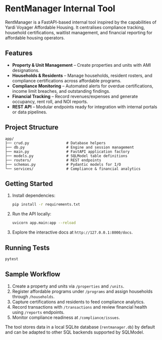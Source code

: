 # RentManager Internal Tool

RentManager is a FastAPI-based internal tool inspired by the capabilities of Yardi Voyager Affordable Housing. It centralises compliance tracking, household certifications, waitlist management, and financial reporting for affordable housing operators.

## Features

- **Property & Unit Management** – Create properties and units with AMI designations.
- **Households & Residents** – Manage households, resident rosters, and compliance certifications across affordable programs.
- **Compliance Monitoring** – Automated alerts for overdue certifications, income limit breaches, and outstanding findings.
- **Financial Tracking** – Record revenues/expenses and generate occupancy, rent roll, and NOI reports.
- **REST API** – Modular endpoints ready for integration with internal portals or data pipelines.

## Project Structure

```
app/
├── crud.py                 # Database helpers
├── db.py                   # Engine and session management
├── main.py                 # FastAPI application factory
├── models.py               # SQLModel table definitions
├── routers/                # REST endpoints
├── schemas.py              # Pydantic models for I/O
└── services/               # Compliance & financial analytics
```

## Getting Started

1. Install dependencies:
   ```bash
   pip install -r requirements.txt
   ```
2. Run the API locally:
   ```bash
   uvicorn app.main:app --reload
   ```
3. Explore the interactive docs at `http://127.0.0.1:8000/docs`.

## Running Tests

```bash
pytest
```

## Sample Workflow

1. Create a property and units via `/properties` and `/units`.
2. Register affordable programs under `/programs` and assign households through `/households`.
3. Capture certifications and residents to feed compliance analytics.
4. Record transactions with `/transactions` and review financial health using `/reports` endpoints.
5. Monitor compliance readiness at `/compliance/issues`.

The tool stores data in a local SQLite database (`rentmanager.db`) by default and can be adapted to other SQL backends supported by SQLModel.
